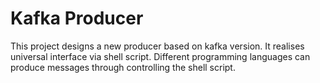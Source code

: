 # Kafka Producer
This project designs a new producer based on kafka version. It realises universal interface via shell script. Different programming languages can produce messages through controlling the shell script.  
